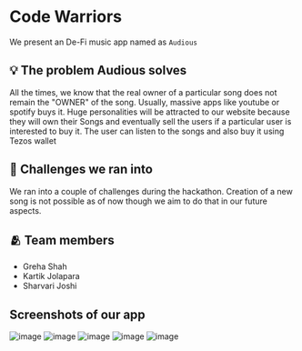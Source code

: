 # Code Warriors
We present an De-Fi music app named as `Audious`
## 💡 The problem Audious solves
All the times, we know that the real owner of a particular song does not remain the "OWNER" of the song. Usually, massive apps like youtube or spotify buys it. Huge personalities will be attracted to our website because they will own their Songs and eventually sell the users if a particular user is interested to buy it. The user can listen to the songs and also buy it using Tezos wallet
## 🚫 Challenges we ran into
We ran into a couple of challenges during the hackathon. Creation of a new song is not possible as of now though we aim to do that in our future aspects.
## 🫂 Team members
- Greha Shah
- Kartik Jolapara
- Sharvari Joshi
## Screenshots of our app
![image](https://user-images.githubusercontent.com/42518907/180362874-08d93738-36d2-4837-9fcd-6c27d61971bf.png)
![image](https://user-images.githubusercontent.com/42518907/180362906-7517f81a-6191-4842-b14f-7c5ee30cc9cc.png)
![image](https://user-images.githubusercontent.com/42518907/180362916-c9456dbe-5ba1-4638-a157-60a0f3343086.png)
![image](https://user-images.githubusercontent.com/42518907/180362922-c3a2b636-9789-46c4-9f90-5ad53af4fe85.png)
![image](https://user-images.githubusercontent.com/42518907/180362936-46901d1e-1b1e-4e56-b16f-cd356bb86dd2.png)
